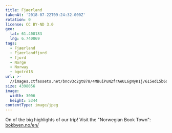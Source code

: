 ```yaml
---
title: Fjæerland
takenAt: '2018-07-22T09:24:32.000Z'
rotation: 0
license: CC BY-ND 3.0
geo:
  lat: 61.400183
  lng: 6.740869
tags:
  - Fjæerland
  - Fjæerlandfjord
  - fjord
  - Norge
  - Norway
  - bgotrd18
url: >-
  //images.ctfassets.net/bncv3c2gt878/4MBuiPuN2frAeUL6gNyK1j/615ed15b6024fc72a1cc144e633cb909/fjerland_43811270452_o
size: 4398056
image:
  width: 3006
  height: 5344
contentType: image/jpeg
---
```


On of the big highlights of our trip! Visit the "Norwegian Book Town": [bokbyen.no/en/](https://bokbyen.no/en/)
